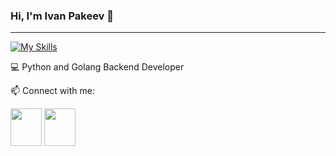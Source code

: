 ### Hi, I'm Ivan Pakeev 👋

---

[![My Skills](https://skillicons.dev/icons?i=py,go,django,fastapi,graphql,postgres,rabbitmq,redis,git,gitlab,postman,docker,kubernetes,grafana,selenium,anaconda&theme=light&perline=8)](https://skillicons.dev)

‍💻 Python and Golang Backend Developer

📫 Connect with me:

<a href="https://t.me/ipakeev"><img src="https://www.svgrepo.com/show/452115/telegram.svg" height="60" width="50" /></a>
<a href="ipakeev.work@gmail.com"><img src="https://www.svgrepo.com/show/452213/gmail.svg" height="60" width="50" /></a>


<!--
**ipakeev/ipakeev** is a ✨ _special_ ✨ repository because its `README.md` (this file) appears on your GitHub profile.

Here are some ideas to get you started:

- 🔭 I’m currently working on ...
- 🌱 I’m currently learning ...
- 👯 I’m looking to collaborate on ...
- 🤔 I’m looking for help with ...
- 💬 Ask me about ...
- 📫 How to reach me: ...
- 😄 Pronouns: ...
- ⚡ Fun fact: ...
-->
